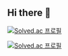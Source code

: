  ## Hi there 👋

[![Solved.ac 프로필](http://mazassumnida.wtf/api/v2/generate_badge?boj=chwon03)](https://solved.ac/chwon03/)
 
[![Solved.ac 프로필](http://mazassumnida.wtf/api/v2/generate_badge?boj=chwon03)](https://solved.ac/chwon03/)

<!--
**wonch0314/wonch0314** is a ✨ _special_ ✨ repository because its `README.md` (this file) appears on your GitHub profile.

Here are some ideas to get you started:

- 🔭 I’m currently working on ...
- 🌱 I’m currently learning ...
- 👯 I’m looking to collaborate on ...
- 🤔 I’m looking for help with ...
- 💬 Ask me about ...
- 📫 How to reach me: ...
- 😄 Pronouns: ...
- ⚡ Fun fact: ...
-->
